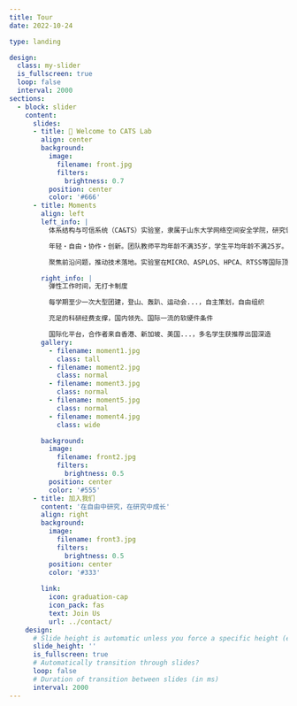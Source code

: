 ```yaml
---
title: Tour
date: 2022-10-24

type: landing

design:
  class: my-slider
  is_fullscreen: true
  loop: false
  interval: 2000
sections:
  - block: slider
    content:
      slides:
      - title: 👋 Welcome to CATS Lab
        align: center
        background:
          image:
            filename: front.jpg
            filters:
              brightness: 0.7
          position: center
          color: '#666'
      - title: Moments
        align: left
        left_info: |
          体系结构与可信系统（CA&TS）实验室，隶属于山东大学网络空间安全学院，研究领域囊括隐私计算的异构加速、系统设计及实时分析。

          年轻・自由・协作・创新。团队教师平均年龄不满35岁，学生平均年龄不满25岁。独立开放的个人课题，互惠互享的科研小组。

          聚焦前沿问题，推动技术落地。实验室在MICRO、ASPLOS、HPCA、RTSS等国际顶级会议上持续发表高水平论文，与华为、蚂蚁、字节等头部企业深度合作，科研成果在学术界和产业界均产生了广泛影响。

        right_info: |
          弹性工作时间，无打卡制度

          每学期至少一次大型团建，登山、轰趴、运动会...，自主策划，自由组织

          充足的科研经费支撑，国内领先、国际一流的软硬件条件

          国际化平台，合作者来自香港、新加坡、美国...，多名学生获推荐出国深造
        gallery:
          - filename: moment1.jpg
            class: tall
          - filename: moment2.jpg
            class: normal
          - filename: moment3.jpg
            class: normal
          - filename: moment5.jpg
            class: normal
          - filename: moment4.jpg
            class: wide

        background:
          image:
            filename: front2.jpg
            filters:
              brightness: 0.5
          position: center
          color: '#555'
      - title: 加入我们
        content: '在自由中研究，在研究中成长'
        align: right
        background:
          image:
            filename: front3.jpg
            filters:
              brightness: 0.5
          position: center
          color: '#333'
        
        link:
          icon: graduation-cap
          icon_pack: fas
          text: Join Us
          url: ../contact/
    design:
      # Slide height is automatic unless you force a specific height (e.g. '400px')
      slide_height: ''
      is_fullscreen: true
      # Automatically transition through slides?
      loop: false
      # Duration of transition between slides (in ms)
      interval: 2000
---
```

